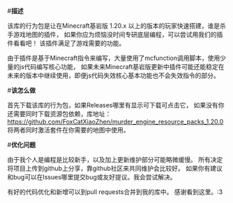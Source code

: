#**描述**

该库的行为包是让在Minecraft基岩版 1.20.x 以上的版本的玩家快速搭建，谁是杀手游戏地图的插件，
如果你应为烦恼没时间专研底层编程，可以尝试用我们的插件看看吧！
该插件满足了游戏需要的功能。

由于插件是基于Minecraft指令来编写，大量使用了mcfunction调用脚本，使用少量的js代码编写核心功能，
如果未来Minecraft基岩版更新中插件可能还能稳定在未来的版本中继续使用，即便js代码失效核心基本功能也不会失效指令的部分。



#**该怎么做**

首先下载该库的行为包，如果Releases哪里有显示可下载可点击它，
如果没有你还需要同时下载资源包依赖，库地址：https://github.com/FoxCatXiaoZhen/murder_engine_resource_packs_1.20.0
将两者同时激活套件在你需要的地图中使用。


#**优化问题**

由于我个人是编程是比较新手，以及加上更新维护部分可能略微缓慢。
所有决定将项目上传到github上分享，靠github社区来共同维护会比较好。
如果你有建议和bug可以在Issues哪里提交bug或友好提议。我会尝试解决。

有好的代码优化和新增可以到pull requests合并到我的库中。
感谢看到这里。:3
